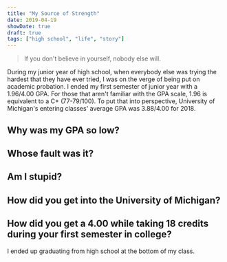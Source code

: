 ```yaml
---
title: "My Source of Strength"
date: 2019-04-19
showDate: true
draft: true
tags: ["high school", "life", "story"]
---
```


> If you don't believe in yourself, nobody else will.

During my junior year of high school, when everybody else was trying the hardest that they have ever tried, I was on the verge of being put on academic probation. I ended my first semester of junior year with a 1.96/4.00 GPA. For those that aren't familiar with the GPA scale, 1.96 is equivalent to a C+ (77-79/100). To put that into perspective, University of Michigan's entering classes' average GPA was 3.88/4.00 for 2018.

## Why was my GPA so low?

## Whose fault was it?

## Am I stupid?

## How did you get into the University of Michigan?

## How did you get a 4.00 while taking 18 credits during your first semester in college?




I ended up graduating from high school at the bottom of my class.



